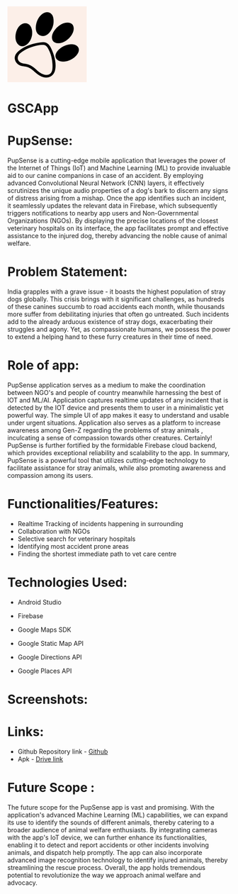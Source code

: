 ![image](https://github.com/GSC-23/PupSense/blob/main/app/src/main/res/drawable/Component%201.png?raw=true)
# GSCApp

# PupSense:

PupSense is a cutting-edge mobile application that leverages the power of the Internet of Things (IoT) and Machine Learning (ML) to provide invaluable aid to our canine companions in case of an accident. By employing advanced Convolutional Neural Network (CNN) layers, it effectively scrutinizes the unique audio properties of a dog's bark to discern any signs of distress arising from a mishap. Once the app identifies such an incident, it seamlessly updates the relevant data in Firebase, which subsequently triggers notifications to nearby app users and Non-Governmental Organizations (NGOs). By displaying the precise locations of the closest veterinary hospitals on its interface, the app facilitates prompt and effective assistance to the injured dog, thereby advancing the noble cause of animal welfare.

# Problem Statement:

India grapples with a grave issue - it boasts the highest population of stray dogs globally. This crisis brings with it significant challenges, as hundreds of these canines succumb to road accidents each month, while thousands more suffer from debilitating injuries that often go untreated. Such incidents add to the already arduous existence of stray dogs, exacerbating their struggles and agony. Yet, as compassionate humans, we possess the power to extend a helping hand to these furry creatures in their time of need.

# Role of app:
PupSense application serves as a medium to make the coordination between NGO's and people of country meanwhile harnessing the best of IOT and ML/AI. Application captures realtime updates of any incident that is detected by the IOT device and presents them to user in a minimalistic yet powerful way. The simple UI of app makes it easy to understand and usable under urgent situations. Application also serves as a platform to increase awareness among Gen-Z regarding the problems of stray animals , inculcating a sense of compassion towards other creatures. Certainly! PupSense is further fortified by the formidable Firebase cloud backend, which provides exceptional reliability and scalability to the app. In summary, PupSense is a powerful tool that utilizes cutting-edge technology to facilitate assistance for stray animals, while also promoting awareness and compassion among its users.

# Functionalities/Features:
* Realtime Tracking of incidents happening in surrounding
* Collaboration with NGOs
* Selective search for veterinary hospitals
* Identifying most accident prone areas
* Finding the shortest immediate path to vet care centre

# Technologies Used:
* Android Studio
* Firebase
* Google Maps SDK
* Google Static Map API
* Google Directions API

* Google Places API

# Screenshots:

# Links:
* Github Repository link - [Github](https://github.com/GSC-23/PupSense)   
* Apk - [Drive link](https://drive.google.com/file/d/1m6zPFwfwwQ-Sin2gBBWoUvPgjOMstj0k/view?usp=sharing)

# Future Scope :
The future scope for the PupSense app is vast and promising. With the application's advanced Machine Learning (ML) capabilities, we can expand its use to identify the sounds of different animals, thereby catering to a broader audience of animal welfare enthusiasts. By integrating cameras with the app's IoT device, we can further enhance its functionalities, enabling it to detect and report accidents or other incidents involving animals, and dispatch help promptly. The app can also incorporate advanced image recognition technology to identify injured animals, thereby streamlining the rescue process. Overall, the app holds tremendous potential to revolutionize the way we approach animal welfare and advocacy.



